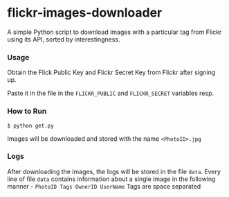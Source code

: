 # flickr-images-downloader

A simple Python script to download images with a particular tag from Flickr using its API, sorted by interestingness.

### Usage

Obtain the Flick Public Key and Flickr Secret Key from Flickr after signing up.

Paste it in the file in the `FLICKR_PUBLIC` and `FLICKR_SECRET` variables resp.

### How to Run 
	$ python get.py

Images will be downloaded and stored with the name `<PhotoID>.jpg`

### Logs

After downloading the images, the logs will be stored in the file `data`.
Every line of file `data` contains information about a single image in the following manner -
    `PhotoID Tags OwnerID UserName`
Tags are space separated